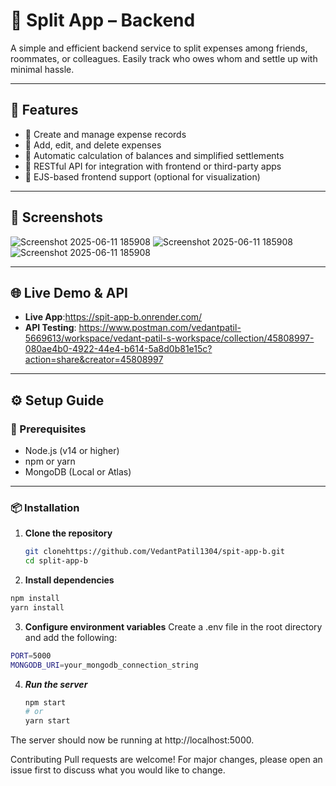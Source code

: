 # 💸 Split App – Backend

A simple and efficient backend service to split expenses among friends, roommates, or colleagues. Easily track who owes whom and settle up with minimal hassle.

---

## 🚀 Features

- 🔹 Create and manage expense records
- 🔹 Add, edit, and delete expenses
- 🔹 Automatic calculation of balances and simplified settlements
- 🔹 RESTful API for integration with frontend or third-party apps
- 🔹 EJS-based frontend support (optional for visualization)

---

## 📸 Screenshots

![Screenshot 2025-06-11 185908](https://github.com/user-attachments/assets/03a4342c-d1b5-4035-b411-c96cceb67ce0)
![Screenshot 2025-06-11 185908](https://github.com/user-attachments/assets/9a8af050-caa6-431a-87eb-6700737ffec7)
![Screenshot 2025-06-11 185908](https://github.com/user-attachments/assets/4e57f482-693e-400b-9de9-a815b10739dd)



---

## 🌐 Live Demo & API

- **Live App**:https://spit-app-b.onrender.com/
- **API Testing**: https://www.postman.com/vedantpatil-5669613/workspace/vedant-patil-s-workspace/collection/45808997-080ae4b0-4922-44e4-b614-5a8d0b81e15c?action=share&creator=45808997

---

## ⚙️ Setup Guide

### 🔑 Prerequisites

- Node.js (v14 or higher)
- npm or yarn
- MongoDB (Local or Atlas)

---

### 📦 Installation

1. **Clone the repository**
   ```bash
   git clonehttps://github.com/VedantPatil1304/spit-app-b.git
   cd split-app-b
2. **Install dependencies**
  ```bash
  npm install
  yarn install
  ```
3. **Configure environment variables**
  Create a .env file in the root directory and add the following:
  ```bash
  PORT=5000
  MONGODB_URI=your_mongodb_connection_string
```

4. ***Run the server***
   ```bash
   npm start
   # or
   yarn start
   
The server should now be running at http://localhost:5000.

Contributing
Pull requests are welcome! For major changes, please open an issue first to discuss what you would like to change.
